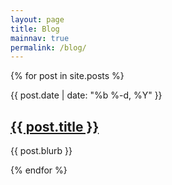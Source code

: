 ```yaml
---
layout: page
title: Blog
mainnav: true
permalink: /blog/
---
```


{% for post in site.posts %}
  <article class="blog-entry">
    <span class="post-meta">{{ post.date | date: "%b %-d, %Y" }}</span>
    <h2>
      <a class="blog-link" href="{{ post.url | prepend: site.baseurl }}">{{ post.title }}</a>
    </h2>
    <p>{{ post.blurb }}</p>
  </article>
{% endfor %}


